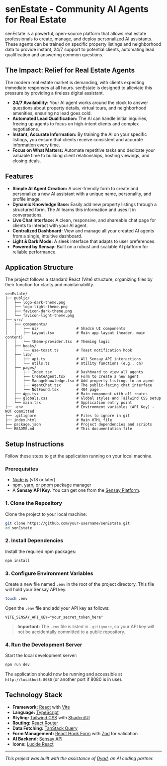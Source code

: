 # senEstate - Community AI Agents for Real Estate

senEstate is a powerful, open-source platform that allows real estate professionals to create, manage, and deploy personalized AI assistants. These agents can be trained on specific property listings and neighborhood data to provide instant, 24/7 support to potential clients, automating lead qualification and answering common questions.

## The Impact: Relief for Real Estate Agents

The modern real estate market is demanding, with clients expecting immediate responses at all hours. senEstate is designed to alleviate this pressure by providing a tireless digital assistant.

-   **24/7 Availability:** Your AI agent works around the clock to answer questions about property details, virtual tours, and neighborhood amenities, ensuring no lead goes cold.
-   **Automated Lead Qualification:** The AI can handle initial inquiries, freeing up agents to focus on high-intent clients and complex negotiations.
-   **Instant, Accurate Information:** By training the AI on your specific listings, you ensure that clients receive consistent and accurate information every time.
-   **Focus on What Matters:** Automate repetitive tasks and dedicate your valuable time to building client relationships, hosting viewings, and closing deals.

## Features

-   **Simple AI Agent Creation:** A user-friendly form to create and personalize a new AI assistant with a unique name, personality, and profile image.
-   **Dynamic Knowledge Base:** Easily add new property listings through a structured form. The AI learns this information and uses it in conversations.
-   **Live Chat Interface:** A clean, responsive, and shareable chat page for clients to interact with your AI agent.
-   **Centralized Dashboard:** View and manage all your created AI agents from a single, intuitive dashboard.
-   **Light & Dark Mode:** A sleek interface that adapts to user preferences.
-   **Powered by Sensay:** Built on a robust and scalable AI platform for reliable performance.

## Application Structure

The project follows a standard React (Vite) structure, organizing files by their function for clarity and maintainability.

```ascii
senEstate/
├── public/
│   ├── logo-dark-theme.png
│   ├── logo-light-theme.png
│   ├── favicon-dark-theme.png
│   └── favicon-light-theme.png
├── src/
│   ├── components/
│   │   ├── ui/                 # Shadcn UI components
│   │   ├── Layout.tsx          # Main app layout (header, main content)
│   │   └── theme-provider.tsx  # Theming logic
│   ├── hooks/
│   │   └── use-toast.ts        # Toast notification hook
│   ├── lib/
│   │   ├── api.ts              # All Sensay API interactions
│   │   └── utils.ts            # Utility functions (e.g., cn)
│   ├── pages/
│   │   ├── Index.tsx           # Dashboard to view all agents
│   │   ├── CreateAgent.tsx     # Form to create a new agent
│   │   ├── ManageKnowledge.tsx # Add property listings to an agent
│   │   ├── AgentChat.tsx       # The public-facing chat interface
│   │   └── NotFound.tsx        # 404 page
│   ├── App.tsx                 # Main component with all routes
│   ├── globals.css             # Global styles and Tailwind CSS setup
│   └── main.tsx                # Application entry point
├── .env                        # Environment variables (API Key) - NOT committed
├── .gitignore                  # Files to ignore in git
├── index.html                  # Main HTML file
├── package.json                # Project dependencies and scripts
└── README.md                   # This documentation file
```

## Setup Instructions

Follow these steps to get the application running on your local machine.

### Prerequisites

-   [Node.js](https://nodejs.org/) (v18 or later)
-   [npm](https://www.npmjs.com/), [yarn](https://yarnpkg.com/), or [pnpm](https://pnpm.io/) package manager
-   A **Sensay API Key**. You can get one from the [Sensay Platform](https://sensay.io/).

### 1. Clone the Repository

Clone the project to your local machine:

```bash
git clone https://github.com/your-username/senEstate.git
cd senEstate
```

### 2. Install Dependencies

Install the required npm packages:

```bash
npm install
```

### 3. Configure Environment Variables

Create a new file named `.env` in the root of the project directory. This file will hold your Sensay API key.

```bash
touch .env
```

Open the `.env` file and add your API key as follows:

```
VITE_SENSAY_API_KEY="your_secret_token_here"
```

> **Important:** The `.env` file is listed in `.gitignore`, so your API key will not be accidentally committed to a public repository.

### 4. Run the Development Server

Start the local development server:

```bash
npm run dev
```

The application should now be running and accessible at `http://localhost:8080` (or another port if 8080 is in use).

## Technology Stack

-   **Framework:** [React](https://react.dev/) with [Vite](https://vitejs.dev/)
-   **Language:** [TypeScript](https://www.typescriptlang.org/)
-   **Styling:** [Tailwind CSS](https://tailwindcss.com/) with [Shadcn/UI](https://ui.shadcn.com/)
-   **Routing:** [React Router](https://reactrouter.com/)
-   **Data Fetching:** [TanStack Query](https://tanstack.com/query/)
-   **Form Management:** [React Hook Form](https://react-hook-form.com/) with [Zod](https://zod.dev/) for validation
-   **AI Backend:** [Sensay API](https://sensay.io/)
-   **Icons:** [Lucide React](https://lucide.dev/)

---

*This project was built with the assistance of [Dyad](https://www.dyad.sh/), an AI coding partner.*